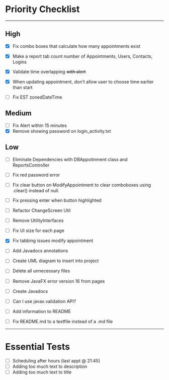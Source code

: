 # Priority Checklist

--- 
## High
- [x] Fix combo boxes that calculate how many appointments exist
- [x] Make a report tab count number of Appointments, Users, Contacts, Logins
- [x] Validate time overlapping ~~with alert~~
- [x] When updating appointment, don't allow user to choose time earlier than start
- [ ] Fix EST zonedDateTime


## Medium
- [ ] Fix Alert within 15 minutes
- [x] Remove showing password on login_activity.txt

## Low
- [ ] Eliminate Dependencies with DBAppoitnment class and ReportsController
- [ ] Fix red password error
- [ ] Fix clear button on ModifyAppointment to clear comboboxes using .clear() instead of null.
- [ ] Fix pressing enter when button highlighted
- [ ] Refactor ChangeScreen Util
- [ ] Remove UtilityInterfaces
- [ ] Fix UI size for each page
- [x] Fix tabbing issues modify appointment
- [ ] Add Javadocs annotations
- [ ] Create UML diagram to insert into project
- [ ] Delete all unnecessary files
- [ ] Remove JavaFX error version 16 from pages
- [ ] Create Javadocs
- [ ] Can I use javax.validation API?
- [ ] Add information to README
- [ ] Fix README.md to a textfile instead of a .md file



---

# Essential Tests

- [ ] Scheduling after hours (last appt @ 21:45)
- [ ] Adding too much text to description
- [ ] Adding too much text to title